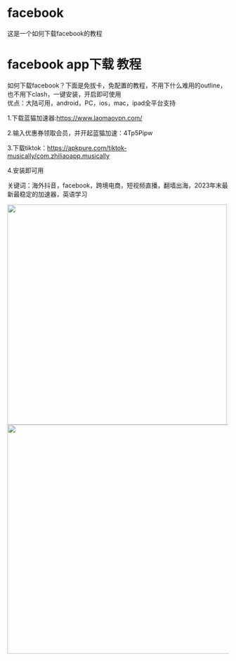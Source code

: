 # facebook
这是一个如何下载facebook的教程
# facebook app下载 教程
如何下载facebook？下面是免拔卡，免配置的教程，不用下什么难用的outline，也不用下clash，一键安装，开启即可使用  
优点：大陆可用，android，PC，ios，mac，ipad全平台支持

1.下载蓝猫加速器:https://www.laomaovpn.com/  
  
2.输入优惠券领取会员，并开起蓝猫加速：4Tp5Pipw  
  
3.下载tiktok：https://apkpure.com/tiktok-musically/com.zhiliaoapp.musically  
  
4.安装即可用  

关键词：海外抖音，facebook，跨境电商，短视频直播，翻墙出海，2023年末最新最稳定的加速器，英语学习
 
<img src="https://github.com/laomaovpn/tiktok/assets/150375772/2fc9994c-ad21-4849-883b-b10547c3b9cc" height="500" />
<img src="https://github.com/lanmaovpn/facebook/assets/150375772/d222a452-7239-43aa-a268-0cad74e9a463" height="520" />
 
